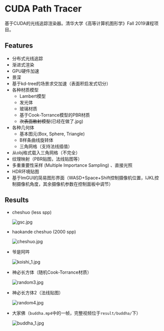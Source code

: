 # CUDA Path Tracer

基于CUDA的光线追踪渲染器。清华大学《高等计算机图形学》Fall 2019课程项目。

## Features

- 分布式光线追踪
- 渐进式渲染
- GPU硬件加速
- 景深
- 基于kd-tree的场景求交加速（表面积启发式切分）
- 各种材质模型
  - Lambert模型
  - 发光体
  - 玻璃材质
  - 基于Cook-Torrance模型的PBR材质
  - ~~次表面散射模型~~(已经在做了.jpg)
- 各种几何体
  - 基本图元(Box, Sphere, Triangle)
  - B样条曲线旋转体
  - 三角网格（支持法线插值）
- 从obj格式载入三角网格（不完全）
- 纹理映射（PBR贴图，法线贴图等）
- 多重重要性采样 (Multiple Importance Sampling) 、直接光照
- HDR环境贴图
- 基于ImGUI的简易图形界面（WASD+Space+Shift控制摄像机位置，IJKL控制摄像机角度，其余摄像机参数在控制面板中调节）

## Results

- cheshuo (less spp)

    ![gsc.jpg](https://i.loli.net/2020/07/02/evAhOcJXB69qslg.jpg)

- haokande cheshuo (2000 spp)

    ![cheshuo.jpg](https://i.loli.net/2020/07/02/yt2bZc9Ka3VrM5I.jpg)

- 爷是阿吽

    ![koishi_1.jpg](https://i.loli.net/2020/07/02/QEbaiJCHl9hAdNR.jpg)

- 神必长方体（随机Cook-Torrance材质）

    ![random3.jpg](https://i.loli.net/2020/07/02/GLbV8tKHzf7mvOy.jpg)

- 神必长方体2（法线贴图）

    ![random4.jpg](https://i.loli.net/2020/07/02/JOkDQNIFSs5Z964.jpg)

- 大家佛（```buddha.mp4```中的一帧，完整视频位于```result/buddha/```下）

    ![buddha_1.jpg](https://i.loli.net/2020/07/02/Hc8ZsnNC5hJWB36.jpg)
